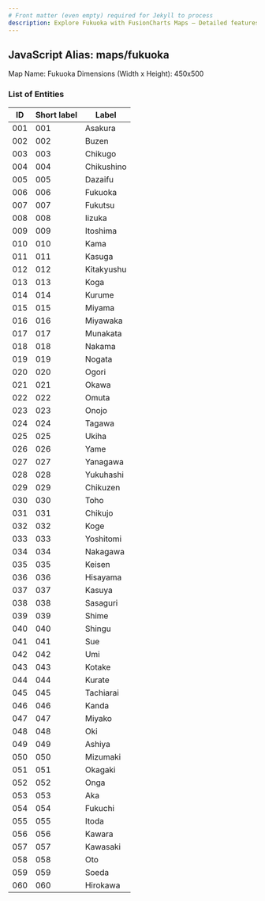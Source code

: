 ```yaml
---
# Front matter (even empty) required for Jekyll to process
description: Explore Fukuoka with FusionCharts Maps – Detailed features for seamless integration. Try now & enhance your data visualization today! 
---
```


## JavaScript Alias: maps/fukuoka

Map Name: Fukuoka
Dimensions (Width x Height): 450x500





### List of Entities

ID | Short label | Label
---|---|---|
001|001|Asakura
002|002|Buzen
003|003|Chikugo
004|004|Chikushino
005|005|Dazaifu
006|006|Fukuoka
007|007|Fukutsu
008|008|Iizuka
009|009|Itoshima
010|010|Kama
011|011|Kasuga
012|012|Kitakyushu
013|013|Koga
014|014|Kurume
015|015|Miyama
016|016|Miyawaka
017|017|Munakata
018|018|Nakama
019|019|Nogata
020|020|Ogori
021|021|Okawa
022|022|Omuta
023|023|Onojo
024|024|Tagawa
025|025|Ukiha
026|026|Yame
027|027|Yanagawa
028|028|Yukuhashi
029|029|Chikuzen
030|030|Toho
031|031|Chikujo
032|032|Koge
033|033|Yoshitomi
034|034|Nakagawa
035|035|Keisen
036|036|Hisayama
037|037|Kasuya
038|038|Sasaguri
039|039|Shime
040|040|Shingu
041|041|Sue
042|042|Umi
043|043|Kotake
044|044|Kurate
045|045|Tachiarai
046|046|Kanda
047|047|Miyako
048|048|Oki
049|049|Ashiya
050|050|Mizumaki
051|051|Okagaki
052|052|Onga
053|053|Aka
054|054|Fukuchi
055|055|Itoda
056|056|Kawara
057|057|Kawasaki
058|058|Oto
059|059|Soeda
060|060|Hirokawa